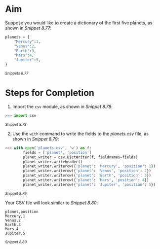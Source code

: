 <!-- practice -->

# Aim

Suppose you would like to create a dictionary of the first five planets, as shown in _Snippet 8.77_:

```python
planets = {
    "Mercury":1,
    "Venus":2,
    "Earth":3,
    "Mars":4,
    "Jupiter":5,
}
```

<sup>_Snippets 8.77_</sup>

# Steps for Completion

1. Import the `csv` module, as shown in _Snippet 8.78_:

```python
>>> import csv
```

<sup>_Snippet 8.78_</sup>

2. Use the `with` command to write the fields to the _planets.csv_ file, as shown in _Snippet 8.79_:

```python
>>> with open('planets.csv', 'w') as f:
        fields = ['planet', 'position']
        planet_writer = csv.DictWriter(f, fieldnames=fields)
        planet_writer.writeheader()
        planet_writer.writerow({'planet': 'Mercury', 'position': 1})
        planet_writer.writerow({'planet': 'Venus', 'position': 2})
        planet_writer.writerow({'planet': 'Earth', 'position': 3})
        planet_writer.writerow({'planet': 'Mars', 'position': 4})
        planet_writer.writerow({'planet': 'Jupiter', 'position': 5})
```

<sup>_Snippet 8.79_</sup>

Your CSV file will look similar to _Snippet 8.80_:

```
planet,position
Mercury,1
Venus,2
Earth,3
Mars,4
Jupiter,5
```

<sup>_Snippet 8.80_</sup>
